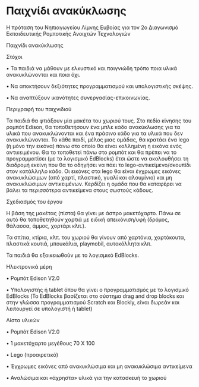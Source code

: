 # Παιχνίδι ανακύκλωσης
Η πρόταση του Νηπιαγωγείου Λίμνης Ευβοίας για τον 2ο Διαγωνισμό Εκπαιδευτικής Ρομποτικής Ανοιχτών Τεχνολογιών

Παιχνίδι ανακύκλωσης

Στόχοι

•	Τα παιδιά να μάθουν με ελκυστικό και παιγνιώδη τρόπο ποια υλικά ανακυκλώνονται και ποια όχι.

•	Να αποκτήσουν δεξιότητες προγραμματισμού και υπολογιστικής σκέψης.

•	Να αναπτύξουν ικανότητες συνεργασίας-επικοινωνίας. 

Περιγραφή του παιχνιδιού

Τα παιδιά θα φτιάξουν  μία μακέτα του χωριού τους. Στο πεδίο κίνησης του ρομπότ Edison, θα τοποθετήσουν ένα μπλε κάδο ανακύκλωσης για τα υλικά που ανακυκλώνονται και ένα πράσινο κάδο για τα υλικά που δεν ανακυκλώνονται. 
Το κάθε παιδί, μέλος μιας ομάδας, θα κρατάει ένα lego (ή μόνο την εικόνα) πάνω στο οποίο θα είναι κολλημένη η εικόνα ενός αντικειμένου. Θα το τοποθετεί πάνω στο ρομπότ και θα πρέπει να το προγραμματίσει (με το λογισμικό EdBlocks) έτσι ώστε να ακολουθήσει τη διαδρομή εκείνη που θα το οδηγήσει να πάει το lego-αντικείμενο/σκουπίδι στον κατάλληλο κάδο.
Οι εικόνες στα lego θα είναι έγχρωμες εικόνες ανακυκλώσιμων (από χαρτί, πλαστικό, γυαλί και αλουμίνιο) και μη ανακυκλώσιμων αντικειμένων. Κερδίζει η ομάδα που θα καταφέρει να βάλει τα περισσότερα αντικείμενα στους σωστούς κάδους.   
  

Σχεδιασμός του έργου

Η βάση της μακέτας (πίστα) θα γίνει με άσπρο μακετόχαρτο. Πάνω σε αυτό  θα τοποθετηθούν χαρτιά με ειδική απεικόνιση/υφή (δρόμος, θάλασσα, άμμος, χορτάρι κλπ.).
 
Τα σπίτια, κτίρια, κλπ. του χωριού θα γίνουν από χαρτόνια, χαρτόκουτα, πλαστικά κουτιά,  μπουκάλια, playmobil, αυτοκόλλητα κλπ.

Τα παιδιά θα εξοικειωθούν με το λογισμικό EdBlocks.
 
 Ηλεκτρονικά μέρη
 
•	Ρομπότ Edison V2.0 

•	Υπολογιστής ή tablet όπου θα γίνει ο προγραμματισμός με το λογισμικό EdBlocks  (Το EdBlocks βασίζεται στο σύστημα drag and drop blocks και στην γλώσσα προγραμματισμού Scratch και Blockly, είναι δωρεάν και λειτουργεί σε υπολογιστή ή tablet)


Λίστα υλικών

•	Ρομπότ Edison V2.0

•	1 μακετόχαρτο μεγέθους 70 Χ 100 

•	Lego (προαιρετικό)

•	Έγχρωμες εικόνες από ανακυκλώσιμα και μη ανακυκλώσιμα αντικείμενα

•	Αναλώσιμα και «άχρηστα» υλικά για την κατασκευή το χωριού 

